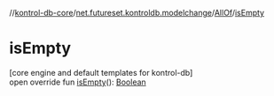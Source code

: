 //[kontrol-db-core](../../../index.md)/[net.futureset.kontroldb.modelchange](../index.md)/[AllOf](index.md)/[isEmpty](is-empty.md)

# isEmpty

[core engine and default templates for kontrol-db]\
open override fun [isEmpty](is-empty.md)(): [Boolean](https://kotlinlang.org/api/latest/jvm/stdlib/kotlin/-boolean/index.html)
